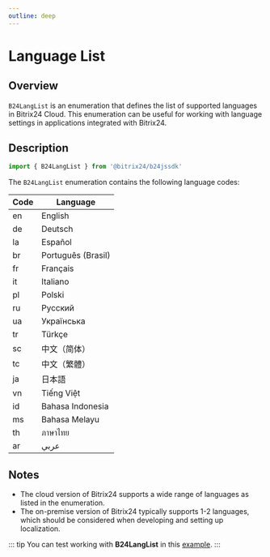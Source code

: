 ```yaml
---
outline: deep
---
```

# Language List

## Overview

`B24LangList` is an enumeration that defines the list of supported languages in Bitrix24 Cloud. This enumeration can be useful for working with language settings in applications integrated with Bitrix24.

## Description

```ts
import { B24LangList } from '@bitrix24/b24jssdk'
```

The `B24LangList` enumeration contains the following language codes:

| Code | Language           |
|------|--------------------|
| en   | English            |
| de   | Deutsch            |
| la   | Español            |
| br   | Português (Brasil) |
| fr   | Français           |
| it   | Italiano           |
| pl   | Polski             |
| ru   | Русский            |
| ua   | Українська         |
| tr   | Türkçe             |
| sc   | 中文（简体）        |
| tc   | 中文（繁體）        |
| ja   | 日本語             |
| vn   | Tiếng Việt         |
| id   | Bahasa Indonesia   |
| ms   | Bahasa Melayu      |
| th   | ภาษาไทย            |
| ar   | عربي               |

## Notes

- The cloud version of Bitrix24 supports a wide range of languages as listed in the enumeration.
- The on-premise version of Bitrix24 typically supports 1-2 languages, which should be considered when developing and setting up localization.

::: tip
You can test working with **B24LangList** in this [example](https://github.com/bitrix24/b24sdk-examples/blob/main/js/03-nuxt-frame/pages/index.client.vue).
:::